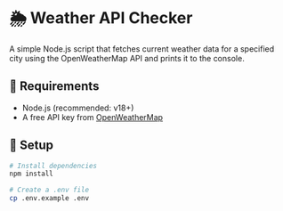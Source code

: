 # 🌦️ Weather API Checker

A simple Node.js script that fetches current weather data for a specified city using the OpenWeatherMap API and prints it to the console.

## 🔧 Requirements

- Node.js (recommended: v18+)
- A free API key from [OpenWeatherMap](https://openweathermap.org/api)

## 🚀 Setup

```bash
# Install dependencies
npm install

# Create a .env file
cp .env.example .env
```
